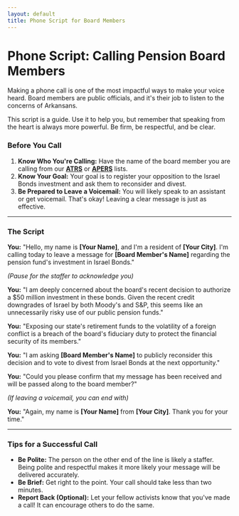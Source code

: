 ```yaml
---
layout: default
title: Phone Script for Board Members
---
```

# Phone Script: Calling Pension Board Members

Making a phone call is one of the most impactful ways to make your voice heard. Board members are public officials, and it's their job to listen to the concerns of Arkansans.

This script is a guide. Use it to help you, but remember that speaking from the heart is always more powerful. Be firm, be respectful, and be clear.

### Before You Call

1.  **Know Who You're Calling:** Have the name of the board member you are calling from our **[ATRS](../key-officials/atrs-board-of-trustees.md)** or **[APERS](../key-officials/apers-board-of-trustees.md)** lists.
2.  **Know Your Goal:** Your goal is to register your opposition to the Israel Bonds investment and ask them to reconsider and divest.
3.  **Be Prepared to Leave a Voicemail:** You will likely speak to an assistant or get voicemail. That's okay! Leaving a clear message is just as effective.

---

### The Script

**You:** "Hello, my name is **[Your Name]**, and I'm a resident of **[Your City]**. I'm calling today to leave a message for **[Board Member's Name]** regarding the pension fund's investment in Israel Bonds."

*(Pause for the staffer to acknowledge you)*

**You:** "I am deeply concerned about the board's recent decision to authorize a \$50 million investment in these bonds. Given the recent credit downgrades of Israel by both Moody's and S&P, this seems like an unnecessarily risky use of our public pension funds."

**You:** "Exposing our state's retirement funds to the volatility of a foreign conflict is a breach of the board's fiduciary duty to protect the financial security of its members."

**You:** "I am asking **[Board Member's Name]** to publicly reconsider this decision and to vote to divest from Israel Bonds at the next opportunity."

**You:** "Could you please confirm that my message has been received and will be passed along to the board member?"

*(If leaving a voicemail, you can end with)*

**You:** "Again, my name is **[Your Name]** from **[Your City]**. Thank you for your time."

---

### Tips for a Successful Call

* **Be Polite:** The person on the other end of the line is likely a staffer. Being polite and respectful makes it more likely your message will be delivered accurately.
* **Be Brief:** Get right to the point. Your call should take less than two minutes.
* **Report Back (Optional):** Let your fellow activists know that you've made a call! It can encourage others to do the same.

